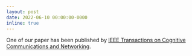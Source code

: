 ```yaml
---
layout: post
date: 2022-06-10 00:00:00-0000
inline: true
---
```

One of our paper has been published by  [IEEE Transactions on Cognitive Communications and Networking](https://ieeexplore.ieee.org/xpl/RecentIssue.jsp?punumber=6687307).

